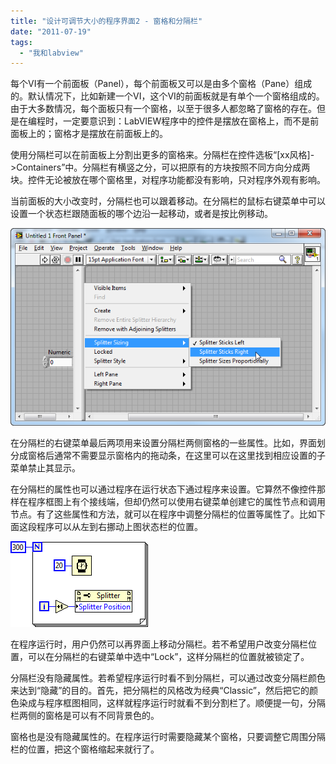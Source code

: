 ```yaml
---
title: "设计可调节大小的程序界面2 - 窗格和分隔栏"
date: "2011-07-19"
tags: 
  - "我和labview"
---
```


每个VI有一个前面板（Panel），每个前面板又可以是由多个窗格（Pane）组成的。默认情况下，比如新建一个VI，这个VI的前面板就是有单个一个窗格组成的。由于大多数情况，每个面板只有一个窗格，以至于很多人都忽略了窗格的存在。但是在编程时，一定要意识到：LabVIEW程序中的控件是摆放在窗格上，而不是前面板上的；窗格才是摆放在前面板上的。

使用分隔栏可以在前面板上分割出更多的窗格来。分隔栏在控件选板“\[xx风格\]->Containers”中。分隔栏有横竖之分，可以把原有的方块按照不同方向分成两块。控件无论被放在哪个窗格里，对程序功能都没有影响，只对程序外观有影响。

当前面板的大小改变时，分隔栏也可以跟着移动。在分隔栏的鼠标右键菜单中可以设置一个状态栏跟随面板的哪个边沿一起移动，或者是按比例移动。

[![image_thumb3](images/image_thumb3_thumb.png "image_thumb3")](http://ruanqizhen.wordpress.com/wp-content/uploads/2011/07/image_thumb31.png)

在分隔栏的右键菜单最后两项用来设置分隔栏两侧窗格的一些属性。比如，界面划分成窗格后通常不需要显示窗格内的拖动条，在这里可以在这里找到相应设置的子菜单禁止其显示。

在分隔栏的属性也可以通过程序在运行状态下通过程序来设置。它算然不像控件那样在程序框图上有个接线端，但却仍然可以使用右键菜单创建它的属性节点和调用节点。有了这些属性和方法，就可以在程序中调整分隔栏的位置等属性了。比如下面这段程序可以从左到右挪动上图状态栏的位置。

![image_thumb1](images/image_thumb1_thumb.png "image_thumb1")

在程序运行时，用户仍然可以再界面上移动分隔栏。若不希望用户改变分隔栏位置，可以在分隔栏的右键菜单中选中“Lock”，这样分隔栏的位置就被锁定了。

分隔栏没有隐藏属性。若希望程序运行时看不到分隔栏，可以通过改变分隔栏颜色来达到“隐藏”的目的。首先，把分隔栏的风格改为经典“Classic”，然后把它的颜色染成与程序框图相同，这样就程序运行时就看不到分割栏了。顺便提一句，分隔栏两侧的窗格是可以有不同背景色的。

窗格也是没有隐藏属性的。在程序运行时需要隐藏某个窗格，只要调整它周围分隔栏的位置，把这个窗格缩起来就行了。
